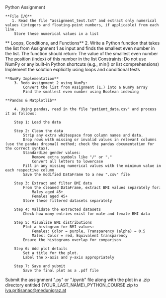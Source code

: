 Python Assignment

    **File I/O**
       1. Read the file "assignment_text.txt" and extract only numerical values (integers and floating-point numbers, if applicable) from each line.
        Store these numerical values in a list

   ** Loops, Conditions, and Functions**
       2. Write a Python function that takes the list from Assignment 1 as input and finds the smallest even number in the list.
        The function should return:
            The value of the smallest even number
            The position (index) of this number in the list
        Constraints:
            Do not use NumPy or any built-in Python shortcuts (e.g., min() or list comprehensions)
            Implement the solution explicitly using loops and conditional tests

    **NumPy Implementation**
        3. Redo Assignment 2 using NumPy:
            Convert the list from Assignment (1.) into a NumPy array
            Find the smallest even number using Boolean indexing

    **Pandas & Matplotlib**

        4. Using pandas, read in the file "patient_data.csv" and process it as follows:

        Step 1: Load the data

        Step 2: Clean the data
            Strip any extra whitespace from column names and data.
            Drop rows with missing or invalid values in relevant columns (use the pandas dropna() method; check the pandas documentation for the correct syntax).
            Standardize gender values:
                Remove extra symbols like "/" or "."
                Convert all letters to lowercase
            Fill in any missing numerical values with the minimum value in each respective column
            Save the modified DataFrame to a new ".csv" file

        Step 3: Extract and filter BMI data
            From the cleaned DataFrame, extract BMI values separately for:
                Males aged 45+
                Females aged 45+
            Store these filtered datasets separately

        Step 4: Validate the extracted datasets
            Check how many entries exist for male and female BMI data

        Step 5: Visualize BMI distributions
            Plot a histogram for BMI values:
                Females: Color = purple, Transparency (alpha) = 0.5
                Males: Color = red, Equivalent transparency
            Ensure the histograms overlap for comparison

        Step 6: Add plot details
            Set a title for the plot.
            Label the x-axis and y-axis appropriately

        Step 7: Save and submit
            Save the final plot as a .pdf file
            
Submit the assignment ".py" or ".ipynb" file along with the plot in a .zip directory entitled {YOUR_LAST_NAME}_PYTHON_COURSE.zip to iva.pritisanac@medunigraz.at
